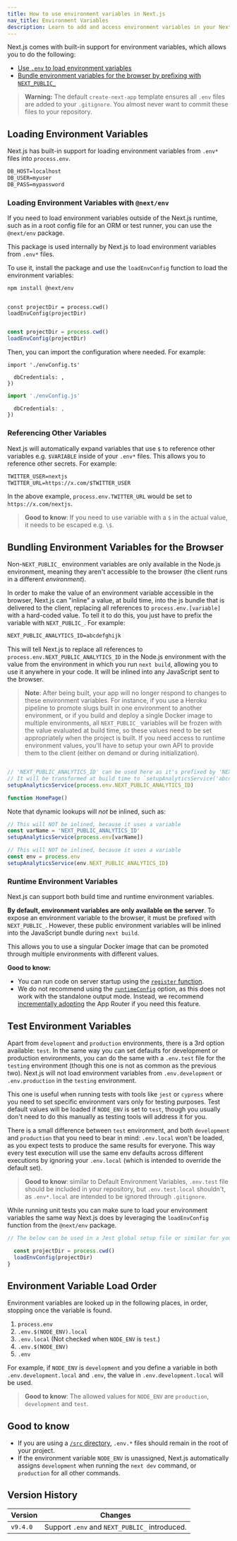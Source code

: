 ```yaml
---
title: How to use environment variables in Next.js
nav_title: Environment Variables
description: Learn to add and access environment variables in your Next.js application.
---
```


Next.js comes with built-in support for environment variables, which allows you to do the following:

- [Use `.env` to load environment variables](#loading-environment-variables)
- [Bundle environment variables for the browser by prefixing with `NEXT_PUBLIC_`](#bundling-environment-variables-for-the-browser)

> **Warning:** The default `create-next-app` template ensures all `.env` files are added to your `.gitignore`. You almost never want to commit these files to your repository.

## Loading Environment Variables

Next.js has built-in support for loading environment variables from `.env*` files into `process.env`.

```txt filename=".env"
DB_HOST=localhost
DB_USER=myuser
DB_PASS=mypassword
```

### Loading Environment Variables with `@next/env`

If you need to load environment variables outside of the Next.js runtime, such as in a root config file for an ORM or test runner, you can use the `@next/env` package.

This package is used internally by Next.js to load environment variables from `.env*` files.

To use it, install the package and use the `loadEnvConfig` function to load the environment variables:

```bash
npm install @next/env
```

```tsx filename="envConfig.ts" switcher

const projectDir = process.cwd()
loadEnvConfig(projectDir)
```

```jsx filename="envConfig.js" switcher

const projectDir = process.cwd()
loadEnvConfig(projectDir)
```

Then, you can import the configuration where needed. For example:

```tsx filename="orm.config.ts" switcher
import './envConfig.ts'

  dbCredentials: ,
})
```

```jsx filename="orm.config.js" switcher
import './envConfig.js'

  dbCredentials: ,
})
```

### Referencing Other Variables

Next.js will automatically expand variables that use `$` to reference other variables e.g. `$VARIABLE` inside of your `.env*` files. This allows you to reference other secrets. For example:

```txt filename=".env"
TWITTER_USER=nextjs
TWITTER_URL=https://x.com/$TWITTER_USER
```

In the above example, `process.env.TWITTER_URL` would be set to `https://x.com/nextjs`.

> **Good to know**: If you need to use variable with a `$` in the actual value, it needs to be escaped e.g. `\$`.

## Bundling Environment Variables for the Browser

Non-`NEXT_PUBLIC_` environment variables are only available in the Node.js environment, meaning they aren't accessible to the browser (the client runs in a different _environment_).

In order to make the value of an environment variable accessible in the browser, Next.js can "inline" a value, at build time, into the js bundle that is delivered to the client, replacing all references to `process.env.[variable]` with a hard-coded value. To tell it to do this, you just have to prefix the variable with `NEXT_PUBLIC_`. For example:

```txt filename="Terminal"
NEXT_PUBLIC_ANALYTICS_ID=abcdefghijk
```

This will tell Next.js to replace all references to `process.env.NEXT_PUBLIC_ANALYTICS_ID` in the Node.js environment with the value from the environment in which you run `next build`, allowing you to use it anywhere in your code. It will be inlined into any JavaScript sent to the browser.

> **Note**: After being built, your app will no longer respond to changes to these environment variables. For instance, if you use a Heroku pipeline to promote slugs built in one environment to another environment, or if you build and deploy a single Docker image to multiple environments, all `NEXT_PUBLIC_` variables will be frozen with the value evaluated at build time, so these values need to be set appropriately when the project is built. If you need access to runtime environment values, you'll have to setup your own API to provide them to the client (either on demand or during initialization).

```js filename="pages/index.js"

// 'NEXT_PUBLIC_ANALYTICS_ID' can be used here as it's prefixed by 'NEXT_PUBLIC_'.
// It will be transformed at build time to `setupAnalyticsService('abcdefghijk')`.
setupAnalyticsService(process.env.NEXT_PUBLIC_ANALYTICS_ID)

function HomePage() 

```

Note that dynamic lookups will _not_ be inlined, such as:

```js
// This will NOT be inlined, because it uses a variable
const varName = 'NEXT_PUBLIC_ANALYTICS_ID'
setupAnalyticsService(process.env[varName])

// This will NOT be inlined, because it uses a variable
const env = process.env
setupAnalyticsService(env.NEXT_PUBLIC_ANALYTICS_ID)
```

### Runtime Environment Variables

Next.js can support both build time and runtime environment variables.

**By default, environment variables are only available on the server**. To expose an environment variable to the browser, it must be prefixed with `NEXT_PUBLIC_`. However, these public environment variables will be inlined into the JavaScript bundle during `next build`.

This allows you to use a singular Docker image that can be promoted through multiple environments with different values.

**Good to know:**

- You can run code on server startup using the [`register` function](/docs/app/guides/instrumentation).
- We do not recommend using the [`runtimeConfig`](/docs/pages/api-reference/config/next-config-js/runtime-configuration) option, as this does not work with the standalone output mode. Instead, we recommend [incrementally adopting](/docs/app/guides/migrating/app-router-migration) the App Router if you need this feature.

## Test Environment Variables

Apart from `development` and `production` environments, there is a 3rd option available: `test`. In the same way you can set defaults for development or production environments, you can do the same with a `.env.test` file for the `testing` environment (though this one is not as common as the previous two). Next.js will not load environment variables from `.env.development` or `.env.production` in the `testing` environment.

This one is useful when running tests with tools like `jest` or `cypress` where you need to set specific environment vars only for testing purposes. Test default values will be loaded if `NODE_ENV` is set to `test`, though you usually don't need to do this manually as testing tools will address it for you.

There is a small difference between `test` environment, and both `development` and `production` that you need to bear in mind: `.env.local` won't be loaded, as you expect tests to produce the same results for everyone. This way every test execution will use the same env defaults across different executions by ignoring your `.env.local` (which is intended to override the default set).

> **Good to know**: similar to Default Environment Variables, `.env.test` file should be included in your repository, but `.env.test.local` shouldn't, as `.env*.local` are intended to be ignored through `.gitignore`.

While running unit tests you can make sure to load your environment variables the same way Next.js does by leveraging the `loadEnvConfig` function from the `@next/env` package.

```js
// The below can be used in a Jest global setup file or similar for your testing set-up

  const projectDir = process.cwd()
  loadEnvConfig(projectDir)
}
```

## Environment Variable Load Order

Environment variables are looked up in the following places, in order, stopping once the variable is found.

1. `process.env`
1. `.env.$(NODE_ENV).local`
1. `.env.local` (Not checked when `NODE_ENV` is `test`.)
1. `.env.$(NODE_ENV)`
1. `.env`

For example, if `NODE_ENV` is `development` and you define a variable in both `.env.development.local` and `.env`, the value in `.env.development.local` will be used.

> **Good to know**: The allowed values for `NODE_ENV` are `production`, `development` and `test`.

## Good to know

- If you are using a [`/src` directory](/docs/app/api-reference/file-conventions/src-folder), `.env.*` files should remain in the root of your project.
- If the environment variable `NODE_ENV` is unassigned, Next.js automatically assigns `development` when running the `next dev` command, or `production` for all other commands.

## Version History

| Version  | Changes                                       |
| -------- | --------------------------------------------- |
| `v9.4.0` | Support `.env` and `NEXT_PUBLIC_` introduced. |